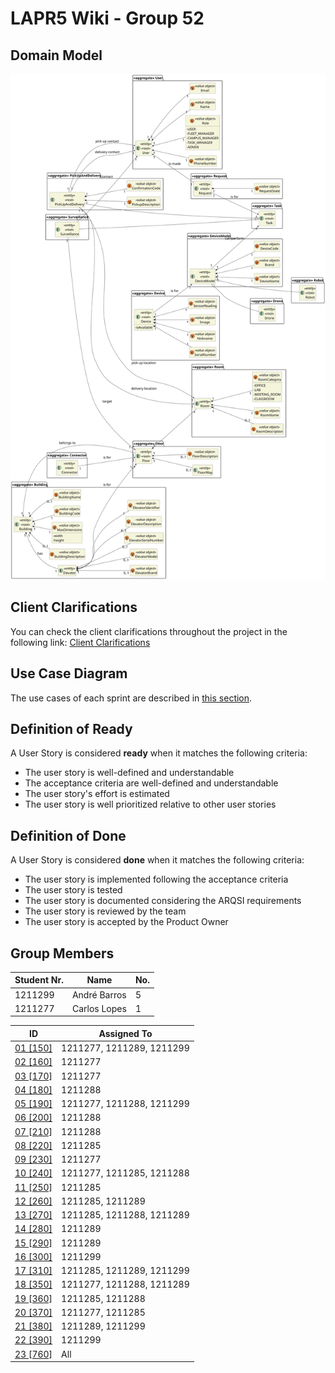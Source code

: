 # LAPR5 Wiki - Group 52

## Domain Model

![Domain Model](./dm/assets/dm.svg)

## Client Clarifications

You can check the client clarifications throughout the project in the following link: [Client Clarifications](./client_clarifications/readme.md)

## Use Case Diagram

The use cases of each sprint are described in [this section](./ucd/readme.md).

## Definition of Ready

A User Story is considered **ready** when it matches the following criteria:

- The user story is well-defined and understandable
- The acceptance criteria are well-defined and understandable
- The user story's effort is estimated
- The user story is well prioritized relative to other user stories

## Definition of Done

A User Story is considered **done** when it matches the following criteria:

- The user story is implemented following the acceptance criteria
- The user story is tested
- The user story is documented considering the ARQSI requirements
- The user story is reviewed by the team
- The user story is accepted by the Product Owner


## Group Members

| Student Nr. | Name         | No. |
| ----------- | ------------ | --- |
| 1211299     | André Barros | 5   |
| 1211277     | Carlos Lopes | 1   |

| ID                                      | Assigned To               |
| --------------------------------------- | ------------------------- |
| [01 [150]](sprint-a/us01-150/readme.md) | 1211277, 1211289, 1211299 |
| [02 [160]](sprint-a/us02-160/readme.md) | 1211277                   |
| [03 [170]](sprint-a/us03-170/readme.md) | 1211277                   |
| [04 [180]](sprint-a/us04-180/readme.md) | 1211288                   |
| [05 [190]](sprint-a/us05-190/readme.md) | 1211277, 1211288, 1211299 |
| [06 [200]](sprint-a/us06-200/readme.md) | 1211288                   |
| [07 [210]](sprint-a/us07-210/readme.md) | 1211288                   |
| [08 [220]](sprint-a/us08-220/readme.md) | 1211285                   |
| [09 [230]](sprint-a/us09-230/readme.md) | 1211277                   |
| [10 [240]](sprint-a/us10-240/readme.md) | 1211277, 1211285, 1211288 |
| [11 [250]](sprint-a/us11-250/readme.md) | 1211285                   |
| [12 [260]](sprint-a/us12-260/readme.md) | 1211285, 1211289          |
| [13 [270]](sprint-a/us13-270/readme.md) | 1211285, 1211288, 1211289 |
| [14 [280]](sprint-a/us14-280/readme.md) | 1211289                   |
| [15 [290]](sprint-a/us15-290/readme.md) | 1211289                   |
| [16 [300]](sprint-a/us16-300/readme.md) | 1211299                   |
| [17 [310]](sprint-a/us17-310/readme.md) | 1211285, 1211289, 1211299 |
| [18 [350]](sprint-a/us18-350/readme.md) | 1211277, 1211288, 1211289 |
| [19 [360]](sprint-a/us19-360/readme.md) | 1211285, 1211288          |
| [20 [370]](sprint-a/us20-370/readme.md) | 1211277, 1211285          |
| [21 [380]](sprint-a/us21-380/readme.md) | 1211289, 1211299          |
| [22 [390]](sprint-a/us22-390/readme.md) | 1211299                   |
| [23 [760]](sprint-a/us23-760/readme.md) | All                       |
